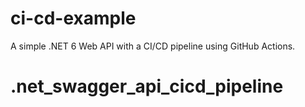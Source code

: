 # ci-cd-example
A simple .NET 6 Web API with a CI/CD pipeline using GitHub Actions.


# .net_swagger_api_cicd_pipeline
